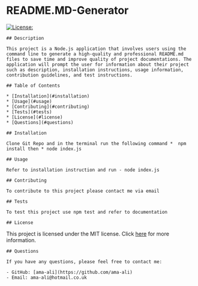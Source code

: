 # README.MD-Generator
  
  [![License:](https://img.shields.io/badge/License-MIT-blue.svg)](https://choosealicense.com/licenses/mit/)
  
    ## Description
  
    This project is a Node.js application that involves users using the command line to generate a high-quality and professional README.md files to save time and improve quality of project documentations. The application will prompt the user for information about their project such as description, installation instructions, usage information, contribution guidelines, and test instructions.
  
    ## Table of Contents
  
    * [Installation](#installation)
    * [Usage](#usage)
    * [Contributing](#contributing)
    * [Tests](#tests)
    * [License](#license)
    * [Questions](#questions)
  
    ## Installation
  
    Clone Git Repo and in the terminal run the following command *  npm install then * node index.js
  
    ## Usage
  
    Refer to installation instruction and run - node index.js
  
    ## Contributing
  
    To contribute to this project please contact me via email
  
    ## Tests
  
    To test this project use npm test and refer to documentation
  
    ## License
  
  This project is licensed under the MIT license. Click [here](https://choosealicense.com/licenses/mit/) for more information.
  
    ## Questions
  
    If you have any questions, please feel free to contact me:
  
    - GitHub: [ama-ali](https://github.com/ama-ali)
    - Email: ama-ali@hotmail.co.uk
    